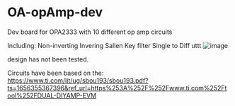 # OA-opAmp-dev

 Dev board for OPA2333 with 10 different op amp circuits
 
 Including:
  Non-inverting
  Invering
  Sallen Key filter
  Single to Diff 
  uttt
![image](https://user-images.githubusercontent.com/20883430/176012123-14f616d5-0c9a-43bc-885d-3f92cf5099c9.png)

design has not been tested.

Circuits have been based on the:
https://www.ti.com/lit/ug/sbou193/sbou193.pdf?ts=1656355367396&ref_url=https%253A%252F%252Fwww.ti.com%252Ftool%252FDUAL-DIYAMP-EVM
